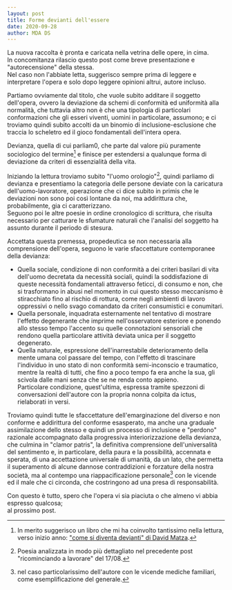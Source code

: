 ```yaml
---
layout: post
title: Forme devianti dell'essere
date: 2020-09-28
author: MDA DS
---
```


La nuova raccolta è pronta e caricata nella vetrina delle opere, in cima.<br>
In concomitanza rilascio questo post come breve presentazione e "autorecensione" della stessa.<br>
Nel caso non l'abbiate letta, suggerisco sempre prima di leggere e interpretare l'opera e solo dopo leggere opinioni altrui, autore incluso.

Partiamo ovviamente dal titolo, che vuole subito additare il soggetto dell'opera, ovvero la deviazione da schemi di conformità ed uniformità alla normalità, che tuttavia altro non è che una tipologia di particolari conformazioni che gli esseri viventi, uomini in particolare, assumono; e ci troviamo quindi subito accolti da un binomio di inclusione-esclusione che traccia lo scheletro ed il gioco fondamentali dell'intera opera.

Devianza, quella di cui parliam0, che parte dal valore più puramente sociologico del termine[^1] e finisce per estendersi a qualunque forma di deviazione da criteri di essenzialità della vita.

Iniziando la lettura troviamo subito "l'uomo orologio"[^2], quindi parliamo di devianza e presentiamo la categoria delle persone deviate con la caricatura dell'uomo-lavoratore, operazione che ci dice subito in primis che le deviazioni non sono poi così lontane da noi, ma addirittura che, probabilmente, gia ci caratterizzano.<br>
Seguono poi le altre poesie in ordine cronologico di scrittura, che risulta necessario per catturare le sfumature naturali che l'analisi del soggetto ha assunto durante il periodo di stesura.

Accettata questa premessa, propedeutica se non necessaria alla comprensione dell'opera, seguono le varie sfaccettature contemporanee della devianza:
- Quella sociale, condizione di non conformità a dei criteri basilari di vita dell'uomo decretata da necessità sociali, quindi la soddisfazione di queste necessità fondamentali attraverso feticci, di consumo e non, che si trasformano in abusi nel momento in cui questo stesso meccanismo è stiracchiato fino al rischio di rottura, come negli ambienti di lavoro oppressivi o nello svago comandato da criteri consumistici e conumitari.
- Quella personale, inquadrata esternamente nel tentativo di mostrare l'effetto degenerante che imprime nell'osservatore esteriore e ponendo allo stesso tempo l'accento su quelle connotazioni sensoriali che rendono quella particolare attività deviata unica per il soggetto degenerato.
- Quella naturale, espressione dell'inarrestabile deterioramento della mente umana col passare del tempo, con l'effetto di trascinare l'individuo in uno stato di non conformità semi-inconscio e traumatico, mentre la realtà di tutti, che fino a poco tempo fa era anche la sua, gli scivola dalle mani senza che se ne renda conto appieno.<br> Particolare condizione, quest'ultima, espressa tramite spezzoni di conversazioni dell'autore con la propria nonna colpita da ictus, rielaborati in versi.

Troviamo quindi tutte le sfaccettature dell'emarginazione del diverso e non conforme e addirittura del conforme esasperato, ma anche una graduale assimilazione dello stesso e quindi un processo di inclusione e "perdono" razionale accompagnato dalla progressiva interiorizzazione della devianza, che culmina in "clamor patris", la definitiva comprensione dell'universalità del sentimento e, in particolare, della paura e la possibilità, accennata e sperata, di una accettazione universale di umanità, da un lato, che permetta il superamento di alcune dannose contraddizioni e forzature della nostra società, ma al contempo una riappacificazione personale[^3] con le vicende ed il male che ci circonda, che costringono ad una presa di responsabilità.

Con questo è tutto, spero che l'opera vi sia piaciuta o che almeno vi abbia espresso qualcosa;<br> al prossimo post.

[^1]: In merito suggerisco un libro che mi ha coinvolto tantissimo nella lettura, verso inizio anno: ["come si diventa devianti" di David Matza](https://www.ibs.it/come-si-diventa-devianti-libro-david-matza/e/9788883539145).
[^2]: Poesia analizzata in modo più dettagliato nel precedente post "ricominciando a lavorare" del 17/08.
[^3]: nel caso particolarissimo dell'autore con le vicende mediche familiari, come esemplificazione del generale.
